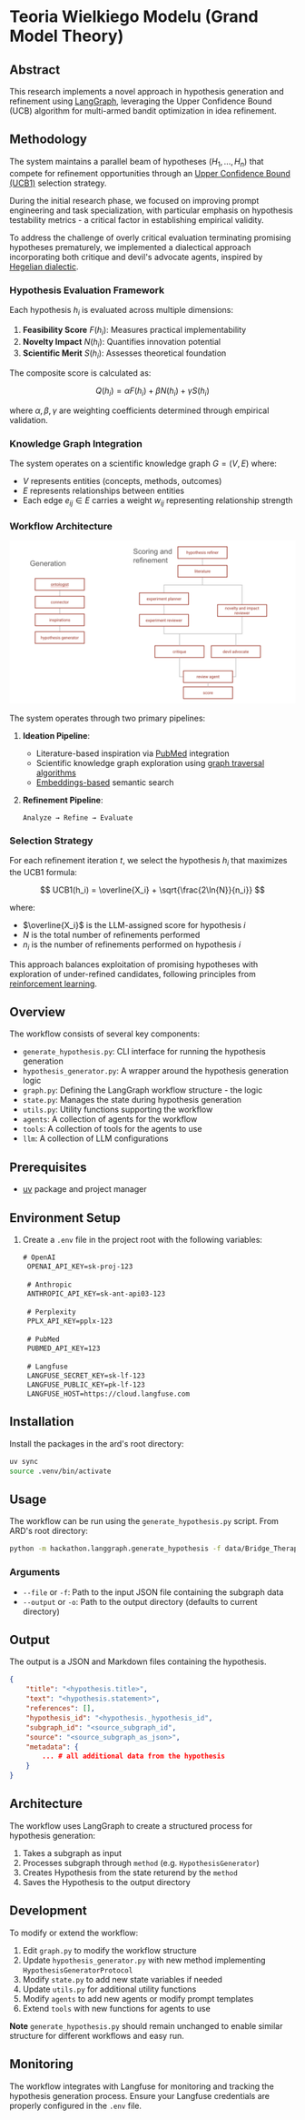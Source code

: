 # Teoria Wielkiego Modelu (Grand Model Theory)

## Abstract

This research implements a novel approach in hypothesis generation and refinement using [LangGraph](https://github.com/langchain-ai/langgraph), leveraging the Upper Confidence Bound (UCB) algorithm for multi-armed bandit optimization in idea refinement.

## Methodology

The system maintains a parallel beam of hypotheses $(H_1, ..., H_n)$ that compete for refinement opportunities through an [Upper Confidence Bound (UCB1)](https://en.wikipedia.org/wiki/Multi-armed_bandit#Upper_confidence_bounds) selection strategy. 

During the initial research phase, we focused on improving prompt engineering and task specialization, with particular emphasis on hypothesis testability metrics - a critical factor in establishing empirical validity.

To address the challenge of overly critical evaluation terminating promising hypotheses prematurely, we implemented a dialectical approach incorporating both critique and devil's advocate agents, inspired by [Hegelian dialectic](https://en.wikipedia.org/wiki/Dialectic#Hegelian_dialectic).

### Hypothesis Evaluation Framework

Each hypothesis $h_i$ is evaluated across multiple dimensions:

1. **Feasibility Score** $F(h_i)$: Measures practical implementability
2. **Novelty Impact** $N(h_i)$: Quantifies innovation potential
3. **Scientific Merit** $S(h_i)$: Assesses theoretical foundation

The composite score is calculated as:

$$ Q(h_i) = \alpha F(h_i) + \beta N(h_i) + \gamma S(h_i) $$

where $\alpha, \beta, \gamma$ are weighting coefficients determined through empirical validation.

### Knowledge Graph Integration

The system operates on a scientific knowledge graph $G = (V, E)$ where:
- $V$ represents entities (concepts, methods, outcomes)
- $E$ represents relationships between entities
- Each edge $e_{ij} \in E$ carries a weight $w_{ij}$ representing relationship strength

### Workflow Architecture

![Agent Interaction Diagram](agents_pic.png)

The system operates through two primary pipelines:

1. **Ideation Pipeline**: 
   - Literature-based inspiration via [PubMed](https://pubmed.ncbi.nlm.nih.gov/) integration
   - Scientific knowledge graph exploration using [graph traversal algorithms](https://en.wikipedia.org/wiki/Graph_traversal)
   - [Embeddings-based](https://en.wikipedia.org/wiki/Word_embedding) semantic search

2. **Refinement Pipeline**: 
   ```
   Analyze → Refine → Evaluate
   ```

### Selection Strategy

For each refinement iteration $t$, we select the hypothesis $h_i$ that maximizes the UCB1 formula:

$$ UCB1(h_i) = \overline{X_i} + \sqrt{\frac{2\ln{N}}{n_i}} $$

where:
- $\overline{X_i}$ is the LLM-assigned score for hypothesis $i$
- $N$ is the total number of refinements performed
- $n_i$ is the number of refinements performed on hypothesis $i$

This approach balances exploitation of promising hypotheses with exploration of under-refined candidates, following principles from [reinforcement learning](https://en.wikipedia.org/wiki/Reinforcement_learning).

## Overview

The workflow consists of several key components:

- `generate_hypothesis.py`: CLI interface for running the hypothesis generation
- `hypothesis_generator.py`: A wrapper around the hypothesis generation logic
- `graph.py`: Defining the LangGraph workflow structure - the logic
- `state.py`: Manages the state during hypothesis generation
- `utils.py`: Utility functions supporting the workflow
- `agents`: A collection of agents for the workflow
- `tools`: A collection of tools for the agents to use
- `llm`: A collection of LLM configurations

## Prerequisites

- [uv](https://docs.astral.sh/uv/getting-started/installation/) package and project manager

## Environment Setup

1. Create a `.env` file in the project root with the following variables:

   ```
   # OpenAI
    OPENAI_API_KEY=sk-proj-123

    # Anthropic
    ANTHROPIC_API_KEY=sk-ant-api03-123

    # Perplexity
    PPLX_API_KEY=pplx-123

    # PubMed
    PUBMED_API_KEY=123

    # Langfuse
    LANGFUSE_SECRET_KEY=sk-lf-123
    LANGFUSE_PUBLIC_KEY=pk-lf-123
    LANGFUSE_HOST=https://cloud.langfuse.com
   ```

## Installation

Install the packages in the ard's root directory:

```bash
uv sync
source .venv/bin/activate
```

## Usage

The workflow can be run using the `generate_hypothesis.py` script.
From ARD's root directory:

```bash
python -m hackathon.langgraph.generate_hypothesis -f data/Bridge_Therapy.json --output hackathon/langgraph/output
```

### Arguments

- `--file` or `-f`: Path to the input JSON file containing the subgraph data
- `--output` or `-o`: Path to the output directory (defaults to current directory)

## Output

The output is a JSON and Markdown files containing the hypothesis.

```json
{
    "title": "<hypothesis.title>",
    "text": "<hypothesis.statement>",
    "references": [],
    "hypothesis_id": "<hypothesis._hypothesis_id",
    "subgraph_id": "<source_subgraph_id",
    "source": "<source_subgraph_as_json>",
    "metadata": {
        ... # all additional data from the hypothesis
    }
}
```

## Architecture

The workflow uses LangGraph to create a structured process for hypothesis generation:

1. Takes a subgraph as input
2. Processes subgraph through `method` (e.g. `HypothesisGenerator`)
3. Creates Hypothesis from the state returend by the `method`
4. Saves the Hypothesis to the output directory

## Development

To modify or extend the workflow:

1. Edit `graph.py` to modify the workflow structure
2. Update `hypothesis_generator.py` with new method implementing `HypothesisGeneratorProtocol`
3. Modify `state.py` to add new state variables if needed
4. Update `utils.py` for additional utility functions
5. Modify `agents` to add new agents or modify prompt templates
6. Extend `tools` with new functions for agents to use

**Note**
`generate_hypothesis.py` should remain unchanged to enable similar structure for different workflows and easy run.

## Monitoring

The workflow integrates with Langfuse for monitoring and tracking the hypothesis generation process. Ensure your Langfuse credentials are properly configured in the `.env` file.
